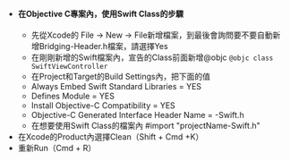 * #### 在Objective C專案內，使用Swift Class的步驟
  * 先從Xcode的 File -> New -> File新增檔案，到最後會詢問要不要自動新增Bridging-Header.h檔案，請選擇Yes
  * 在剛剛新增的Swift檔案內，宣告的Class前面新增@objc
  `@objc class SwiftViewController `
  * 在Project和Target的Build Settings內，把下面的值
   * Always Embed Swift Standard Libraries = YES
   * Defines Module = YES
   * Install Objective-C Compatibility = YES
   * Objective-C Generated Interface Header Name = -Swift.h
  * 在想要使用Swift Class的檔案內  #import "projectName-Swift.h"
 * 在Xcode的Product內選擇Clean（Shift + Cmd +K）
 * 重新Run（Cmd + R）

   
